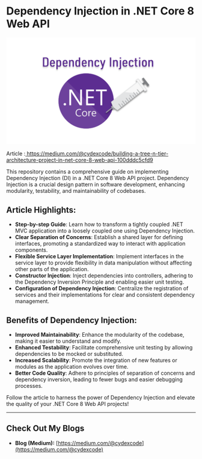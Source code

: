 

# Dependency Injection in .NET Core 8 Web API
![Next Article Preview](Preview.png)

Article :[ https://medium.com/@cydexcode/building-a-tree-n-tier-architecture-project-in-net-core-8-web-api-100dddc5cfd9
](https://medium.com/@cydexcode/dependency-injection-in-net-core-8-823ff2f9aff4)


This repository contains a comprehensive guide on implementing Dependency Injection (DI) in a .NET Core 8 Web API project. Dependency Injection is a crucial design pattern in software development, enhancing modularity, testability, and maintainability of codebases.

## Article Highlights:
- **Step-by-step Guide**: Learn how to transform a tightly coupled .NET MVC application into a loosely coupled one using Dependency Injection.
- **Clear Separation of Concerns**: Establish a shared layer for defining interfaces, promoting a standardized way to interact with application components.
- **Flexible Service Layer Implementation**: Implement interfaces in the service layer to provide flexibility in data manipulation without affecting other parts of the application.
- **Constructor Injection**: Inject dependencies into controllers, adhering to the Dependency Inversion Principle and enabling easier unit testing.
- **Configuration of Dependency Injection**: Centralize the registration of services and their implementations for clear and consistent dependency management.

## Benefits of Dependency Injection:
- **Improved Maintainability**: Enhance the modularity of the codebase, making it easier to understand and modify.
- **Enhanced Testability**: Facilitate comprehensive unit testing by allowing dependencies to be mocked or substituted.
- **Increased Scalability**: Promote the integration of new features or modules as the application evolves over time.
- **Better Code Quality**: Adhere to principles of separation of concerns and dependency inversion, leading to fewer bugs and easier debugging processes.

Follow the article to harness the power of Dependency Injection and elevate the quality of your .NET Core 8 Web API projects!

---

## Check Out My Blogs 

- **Blog (Medium):** [https://medium.com/@cydexcode](https://medium.com/@cydexcode)




